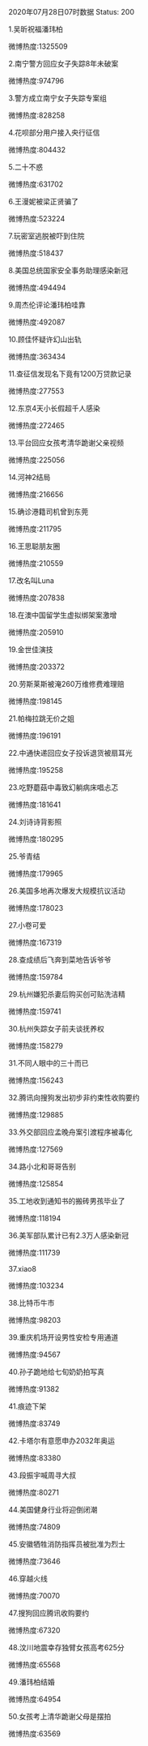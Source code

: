 2020年07月28日07时数据
Status: 200

1.吴昕祝福潘玮柏

微博热度:1325509

2.南宁警方回应女子失踪8年未破案

微博热度:974796

3.警方成立南宁女子失踪专案组

微博热度:828258

4.花呗部分用户接入央行征信

微博热度:804432

5.二十不惑

微博热度:631702

6.王漫妮被梁正贤骗了

微博热度:523224

7.玩密室逃脱被吓到住院

微博热度:518437

8.美国总统国家安全事务助理感染新冠

微博热度:494494

9.周杰伦评论潘玮柏哇靠

微博热度:492087

10.顾佳怀疑许幻山出轨

微博热度:363434

11.查征信发现名下竟有1200万贷款记录

微博热度:277553

12.东京4天小长假超千人感染

微博热度:272465

13.平台回应女孩考清华跪谢父亲视频

微博热度:225056

14.河神2结局

微博热度:216656

15.确诊港籍司机曾到东莞

微博热度:211795

16.王思聪朋友圈

微博热度:210559

17.改名叫Luna

微博热度:207838

18.在澳中国留学生虚拟绑架案激增

微博热度:205910

19.金世佳演技

微博热度:203372

20.劳斯莱斯被淹260万维修费难理赔

微博热度:198145

21.帕梅拉跳无价之姐

微博热度:196191

22.中通快递回应女子投诉退货被扇耳光

微博热度:195258

23.吃野蘑菇中毒致幻躺病床唱忐忑

微博热度:181641

24.刘诗诗背影照

微博热度:180295

25.爷青结

微博热度:179965

26.美国多地再次爆发大规模抗议活动

微博热度:178023

27.小卷可爱

微博热度:167319

28.查成绩后飞奔到菜地告诉爷爷

微博热度:159784

29.杭州嫌犯杀妻后购买创可贴洗洁精

微博热度:159741

30.杭州失踪女子前夫谈抚养权

微博热度:158279

31.不同人眼中的三十而已

微博热度:156243

32.腾讯向搜狗发出初步非约束性收购要约

微博热度:129885

33.外交部回应孟晚舟案引渡程序被毒化

微博热度:127569

34.路小北和哥哥告别

微博热度:125854

35.工地收到通知书的搬砖男孩毕业了

微博热度:118194

36.美军部队累计已有2.3万人感染新冠

微博热度:111739

37.xiao8

微博热度:103234

38.比特币牛市

微博热度:98203

39.重庆机场开设男性安检专用通道

微博热度:94567

40.孙子跪地给七旬奶奶拍写真

微博热度:91382

41.痕迹下架

微博热度:83749

42.卡塔尔有意愿申办2032年奥运

微博热度:83380

43.段振宇喊周寻大叔

微博热度:80271

44.美国健身行业将迎倒闭潮

微博热度:74809

45.安徽牺牲消防指挥员被批准为烈士

微博热度:73646

46.穿越火线

微博热度:70070

47.搜狗回应腾讯收购要约

微博热度:67320

48.汶川地震幸存独臂女孩高考625分

微博热度:65568

49.潘玮柏结婚

微博热度:64954

50.女孩考上清华跪谢父母是摆拍

微博热度:63569


